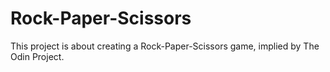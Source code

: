 # Rock-Paper-Scissors
This project is about creating a Rock-Paper-Scissors game, implied by The Odin Project.
